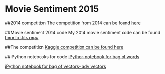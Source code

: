 # Movie Sentiment 2015

##2014 competition
The competition from 2014 can be found [here](https://www.kaggle.com/c/sentiment-analysis-on-movie-reviews)

##Movie sentiment 2014 code
My 2014 movie sentiment code can be found [here in this repo](https://github.com/JessicaGarson/MovieSentiment)

##The competition
[Kaggle competition can be found here](https://www.kaggle.com/c/word2vec-nlp-tutorial)

##iPython notebooks for code 
[iPython notebook for bag of words](http://nbviewer.ipython.org/github/JessicaGarson/MovieSentiment2015/blob/master/BagofWords%20.ipynb)

[iPython notebook for bag of vectors- adv vectors](http://nbviewer.ipython.org/github/JessicaGarson/MovieSentiment2015/blob/master/Word%20vectors%20.ipynb)
